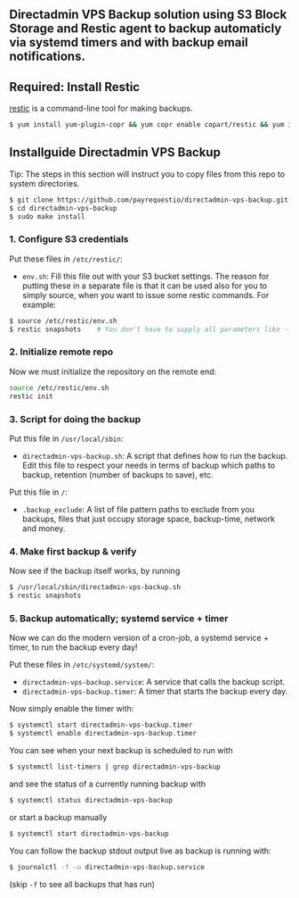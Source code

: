 ## Directadmin VPS Backup solution using S3 Block Storage and Restic agent to backup automaticly via systemd timers and with backup email notifications.

## Required: Install Restic

[restic](https://restic.net/) is a command-line tool for making backups.

```bash
$ yum install yum-plugin-copr && yum copr enable copart/restic && yum install restic && yum install git
````

## Installguide Directadmin VPS Backup

Tip: The steps in this section will instruct you to copy files from this repo to system directories.

```bash
$ git clone https://github.com/payrequestio/directadmin-vps-backup.git
$ cd directadmin-vps-backup
$ sudo make install
````


### 1. Configure S3 credentials
Put these files in `/etc/restic/`:
* `env.sh`: Fill this file out with your S3 bucket settings. The reason for putting these in a separate file is that it can be used also for you to simply source, when you want to issue some restic commands. For example:
```bash
$ source /etc/restic/env.sh
$ restic snapshots    # You don't have to supply all parameters like --repo, as they are now in your environment!
````

### 2. Initialize remote repo
Now we must initialize the repository on the remote end:
```bash
source /etc/restic/env.sh
restic init
```

### 3. Script for doing the backup
Put this file in `/usr/local/sbin`:
* `directadmin-vps-backup.sh`: A script that defines how to run the backup. Edit this file to respect your needs in terms of backup which paths to backup, retention (number of backups to save), etc.

Put this file in `/`:
* `.backup_exclude`: A list of file pattern paths to exclude from you backups, files that just occupy storage space, backup-time, network and money.


### 4. Make first backup & verify
Now see if the backup itself works, by running

```bash
$ /usr/local/sbin/directadmin-vps-backup.sh
$ restic snapshots
````

### 5. Backup automatically; systemd service + timer
Now we can do the modern version of a cron-job, a systemd service + timer, to run the backup every day!


Put these files in `/etc/systemd/system/`:
* `directadmin-vps-backup.service`: A service that calls the backup script.
* `directadmin-vps-backup.timer`: A timer that starts the backup every day.


Now simply enable the timer with:
```bash
$ systemctl start directadmin-vps-backup.timer
$ systemctl enable directadmin-vps-backup.timer
````

You can see when your next backup is scheduled to run with
```bash
$ systemctl list-timers | grep directadmin-vps-backup
```

and see the status of a currently running backup with

```bash
$ systemctl status directadmin-vps-backup
```

or start a backup manually

```bash
$ systemctl start directadmin-vps-backup
```

You can follow the backup stdout output live as backup is running with:

```bash
$ journalctl -f -u directadmin-vps-backup.service
````

(skip `-f` to see all backups that has run)

